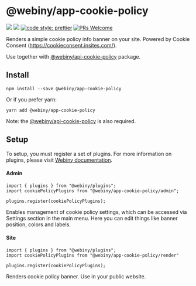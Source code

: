 # @webiny/app-cookie-policy
[![](https://img.shields.io/npm/dw/@webiny/app-cookie-policy.svg)](https://www.npmjs.com/package/@webiny/app-cookie-policy) 
[![](https://img.shields.io/npm/v/@webiny/app-cookie-policy.svg)](https://www.npmjs.com/package/@webiny/app-cookie-policy)
[![code style: prettier](https://img.shields.io/badge/code_style-prettier-ff69b4.svg?style=flat-square)](https://github.com/prettier/prettier)
[![PRs Welcome](https://img.shields.io/badge/PRs-welcome-brightgreen.svg?style=flat-square)](http://makeapullrequest.com)

Renders a simple cookie policy info banner on your site. 
Powered by Cookie Consent (https://cookieconsent.insites.com/).

Use together with [@webiny/api-cookie-policy](../api-cookie-policy) package.
  
## Install
```
npm install --save @webiny/app-cookie-policy
```

Or if you prefer yarn: 
```
yarn add @webiny/app-cookie-policy
```

Note: the [@webiny/api-cookie-policy](../api-cookie-policy) is also required.

## Setup
To setup, you must register a set of plugins. For more information on 
plugins, please visit [Webiny documentation](https://docs.webiny.com/docs/developer-tutorials/plugins-crash-course).

#### Admin
```
import { plugins } from "@webiny/plugins";
import cookiePolicyPlugins from "@webiny/app-cookie-policy/admin";

plugins.register(cookiePolicyPlugins);
```

Enables management of cookie policy settings, which can be accessed via 
Settings section in the main menu. Here you can edit things like banner 
position, colors and labels.


#### Site
```
import { plugins } from "@webiny/plugins";
import cookiePolicyPlugins from "@webiny/app-cookie-policy/render"

plugins.register(cookiePolicyPlugins);
```

Renders cookie policy banner. Use in your public website.
